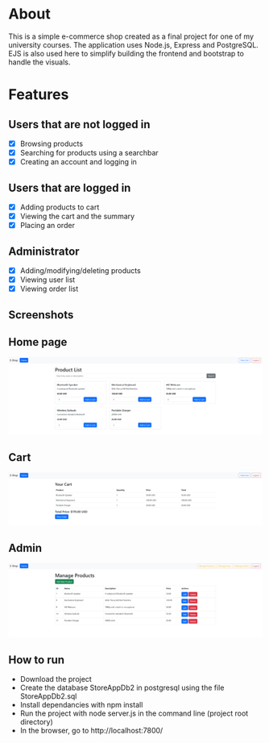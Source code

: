 # About
This is a simple e-commerce shop created as a final project for one of my university courses. The application uses Node.js, Express and PostgreSQL. EJS is also used here to simplify building the frontend and bootstrap to handle the visuals.

# Features

## Users that are not logged in
- [x] Browsing products
- [x] Searching for products using a searchbar
- [x] Creating an account and logging in
  
## Users that are logged in
- [x] Adding products to cart
- [x] Viewing the cart and the summary
- [x] Placing an order

## Administrator
- [x] Adding/modifying/deleting products
- [x] Viewing user list
- [x] Viewing order list

## Screenshots

## Home page
![Home page](/screens/index.PNG)

## Cart
![Cart](/screens/cart.PNG)

## Admin
![Admin](/screens/admin.PNG)


## How to run
- Download the project
- Create the database StoreAppDb2 in postgresql using the file StoreAppDb2.sql
- Install dependancies with npm install
- Run the project with node server.js in the command line (project root directory)
- In the browser, go to http://localhost:7800/
